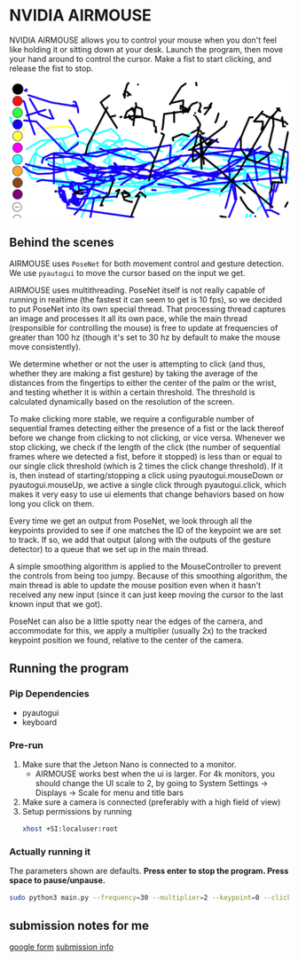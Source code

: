 # NVIDIA AIRMOUSE
NVIDIA AIRMOUSE allows you to control your mouse when you don't feel like holding it or sitting down at your desk. Launch the program, then move your hand around to control the cursor. Make a fist to start clicking, and release the fist to stop.

![Beautiful art created with NVIDIA AIRMOUSE](https://github.com/TheJavaProgrammer3301/NVIDIA-AIRMOUSE/blob/main/public/art1.png)

## Behind the scenes
AIRMOUSE uses `PoseNet` for both movement control and gesture detection. We use `pyautogui` to move the cursor based on the input we get.

AIRMOUSE uses multithreading. PoseNet itself is not really capable of running in realtime (the fastest it can seem to get is 10 fps), so we decided to put PoseNet into its own special thread. That processing thread captures an image and processes it all its own pace, while the main thread (responsible for controlling the mouse) is free to update at frequencies of greater than 100 hz (though it's set to 30 hz by default to make the mouse move consistently).

We determine whether or not the user is attempting to click (and thus, whether they are making a fist gesture) by taking the average of the distances from the fingertips to either the center of the palm or the wrist, and testing whether it is within a certain threshold. The threshold is calculated dynamically based on the resolution of the screen.

To make clicking more stable, we require a configurable number of sequential frames detecting either the presence of a fist or the lack thereof before we change from clicking to not clicking, or vice versa. Whenever we stop clicking, we check if the length of the click (the number of sequential frames where we detected a fist, before it stopped) is less than or equal to our single click threshold (which is 2 times the click change threshold). If it is, then instead of starting/stopping a click using pyautogui.mouseDown or pyautogui.mouseUp, we active a single click through pyautogui.click, which makes it very easy to use ui elements that change behaviors based on how long you click on them.  

Every time we get an output from PoseNet, we look through all the keypoints provided to see if one matches the ID of the keypoint we are set to track. If so, we add that output (along with the outputs of the gesture detector) to a queue that we set up in the main thread. 

A simple smoothing algorithm is applied to the MouseController to prevent the controls from being too jumpy. Because of this smoothing algorithm, the main thread is able to update the mouse position even when it hasn't received any new input (since it can just keep moving the cursor to the last known input that we got).

PoseNet can also be a little spotty near the edges of the camera, and accommodate for this, we apply a multiplier (usually 2x) to the tracked keypoint position we found, relative to the center of the camera.

## Running the program
### Pip Dependencies
- pyautogui
- keyboard
### Pre-run
1. Make sure that the Jetson Nano is connected to a monitor.
	- AIRMOUSE works best when the ui is larger. For 4k monitors, you should change the UI scale to 2, by going to System Settings -> Displays -> Scale for menu and title bars
2. Make sure a camera is connected (preferably with a high field of view)
3. Setup permissions by running
	```bash
	xhost +SI:localuser:root
	```
### Actually running it
The parameters shown are defaults. 
**Press enter to stop the program.
Press space to pause/unpause.**
```bash
sudo python3 main.py --frequency=30 --multiplier=2 --keypoint=0 --click-threshold=3 --overlay=false
```

## submission notes for me
[google form](https://docs.google.com/forms/d/e/1FAIpQLSew2LtbMg-7DMgRmBtkkYwvQoPL6qQJdQjGq0j4buDRN8y0_Q/viewform)
[submission info](https://student.idtech.com/courses/331)